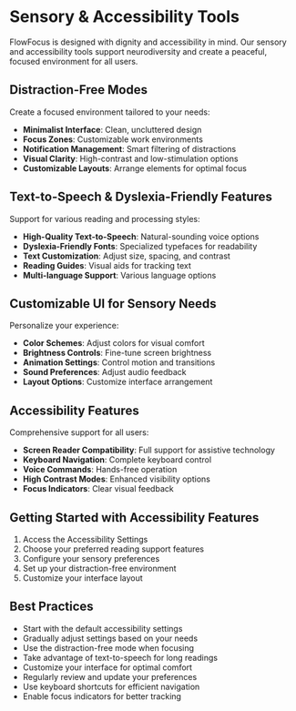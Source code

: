 # Sensory & Accessibility Tools

FlowFocus is designed with dignity and accessibility in mind. Our sensory and accessibility tools support neurodiversity and create a peaceful, focused environment for all users.

## Distraction-Free Modes

Create a focused environment tailored to your needs:

- **Minimalist Interface**: Clean, uncluttered design
- **Focus Zones**: Customizable work environments
- **Notification Management**: Smart filtering of distractions
- **Visual Clarity**: High-contrast and low-stimulation options
- **Customizable Layouts**: Arrange elements for optimal focus

## Text-to-Speech & Dyslexia-Friendly Features

Support for various reading and processing styles:

- **High-Quality Text-to-Speech**: Natural-sounding voice options
- **Dyslexia-Friendly Fonts**: Specialized typefaces for readability
- **Text Customization**: Adjust size, spacing, and contrast
- **Reading Guides**: Visual aids for tracking text
- **Multi-language Support**: Various language options

## Customizable UI for Sensory Needs

Personalize your experience:

- **Color Schemes**: Adjust colors for visual comfort
- **Brightness Controls**: Fine-tune screen brightness
- **Animation Settings**: Control motion and transitions
- **Sound Preferences**: Adjust audio feedback
- **Layout Options**: Customize interface arrangement

## Accessibility Features

Comprehensive support for all users:

- **Screen Reader Compatibility**: Full support for assistive technology
- **Keyboard Navigation**: Complete keyboard control
- **Voice Commands**: Hands-free operation
- **High Contrast Modes**: Enhanced visibility options
- **Focus Indicators**: Clear visual feedback

## Getting Started with Accessibility Features

1. Access the Accessibility Settings
2. Choose your preferred reading support features
3. Configure your sensory preferences
4. Set up your distraction-free environment
5. Customize your interface layout

## Best Practices

- Start with the default accessibility settings
- Gradually adjust settings based on your needs
- Use the distraction-free mode when focusing
- Take advantage of text-to-speech for long readings
- Customize your interface for optimal comfort
- Regularly review and update your preferences
- Use keyboard shortcuts for efficient navigation
- Enable focus indicators for better tracking 